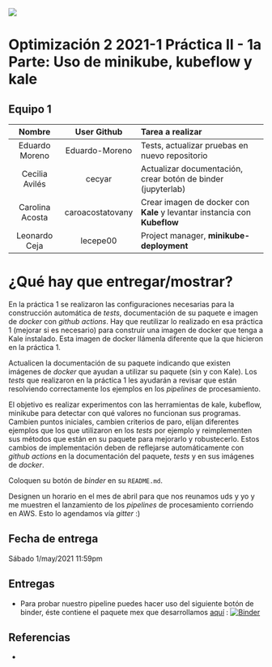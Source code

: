 ![](https://mcdatos.itam.mx/wp-content/uploads/2020/11/ITAM-LOGO.03.jpg)
# Optimización 2 2021-1 Práctica II - 1a Parte: Uso de minikube, kubeflow y kale #

## Equipo 1

| Nombre | User Github | Tarea a realizar |
|:---:|:---:|:---|
| Eduardo Moreno | Eduardo-Moreno| Tests, actualizar pruebas en nuevo repositorio |
| Cecilia Avilés | cecyar| Actualizar documentación, crear botón de binder (jupyterlab) |
| Carolina Acosta | caroacostatovany| Crear imagen de docker con **Kale** y levantar instancia con **Kubeflow** |
| Leonardo Ceja | lecepe00| Project manager, **minikube-deployment** |

# ¿Qué hay que entregar/mostrar?

En la práctica 1 se realizaron las configuraciones necesarias para la construcción automática de *tests*, documentación de su paquete e imagen de *docker* con *github actions*. Hay que reutilizar lo realizado en esa práctica 1 (mejorar si es necesario) para construir una imagen de docker que tenga a Kale instalado. Esta imagen de docker llámenla diferente que la que hicieron en la práctica 1.

Actualicen la documentación de su paquete indicando que existen imágenes de *docker* que ayudan a utilizar su paquete (sin y con Kale). Los *tests* que realizaron en la práctica 1 les ayudarán a revisar que están resolviendo correctamente los ejemplos en los *pipelines* de procesamiento.

El objetivo es realizar experimentos con las herramientas de kale, kubeflow, minikube para detectar con qué valores no funcionan sus programas. Cambien puntos iniciales, cambien criterios de paro, elijan diferentes ejemplos que los que utilizaron en los *tests* por ejemplo y reimplementen sus métodos que están en su paquete para mejorarlo y robustecerlo. Estos cambios de implementación deben de reflejarse automáticamente con *github actions* en la documentación del paquete, *tests* y en sus imágenes de *docker*.

Coloquen su botón de *binder* en su `README.md`.

Designen un horario en el mes de abril para que nos reunamos uds y yo y me muestren el lanzamiento de los *pipelines* de procesamiento corriendo en AWS. Esto lo agendamos vía *gitter* :)

## Fecha de entrega

Sábado 1/may/2021 11:59pm

## Entregas

- Para probar nuestro pipeline puedes hacer uso del siguiente botón de binder, éste contiene el paquete mex que desarrollamos [aquí](https://github.com/optimizacion-2-2021-1-gh-classroom/practica-1-segunda-parte-caroacostatovany.git) : [![Binder](https://mybinder.org/badge_logo.svg)](https://mybinder.org/v2/gh/optimizacion-2-2021-1-gh-classroom/practica-2-primera-parte-caroacostatovany.git/main)



## Referencias

- 
